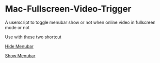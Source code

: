 # Mac-Fullscreen-Video-Trigger
A userscript to toggle menubar show or not when online video in fullscreen mode or not

Use with these two shortcut

[Hide Menubar](https://www.icloud.com/shortcuts/6aaa6807bd0046f7984b87ec058e02f6)

[Show Menubar](https://www.icloud.com/shortcuts/a450915ab5d643cf86feb4eddce92d8f)
